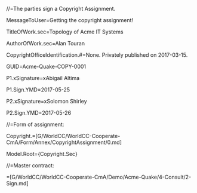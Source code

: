 //=The parties sign a Copyright Assignment.

MessageToUser=Getting the copyright assignment!

TitleOfWork.sec=Topology of Acme IT Systems

AuthorOfWork.sec=Alan Touran

CopyrightOfficeIdentification.#=None.  Privately published on 2017-03-15.

GUID=Acme-Quake-COPY-0001

P1.xSignature=xAbigail Altima

P1.Sign.YMD=2017-05-25

P2.xSignature=xSolomon Shirley

P2.Sign.YMD=2017-05-26

//=Form of assignment:

Copyright.=[G/WorldCC/WorldCC-Cooperate-CmA/Form/Annex/CopyrightAssignment/0.md]

Model.Root={Copyright.Sec}

//=Master contract:

=[G/WorldCC/WorldCC-Cooperate-CmA/Demo/Acme-Quake/4-Consult/2-Sign.md]
